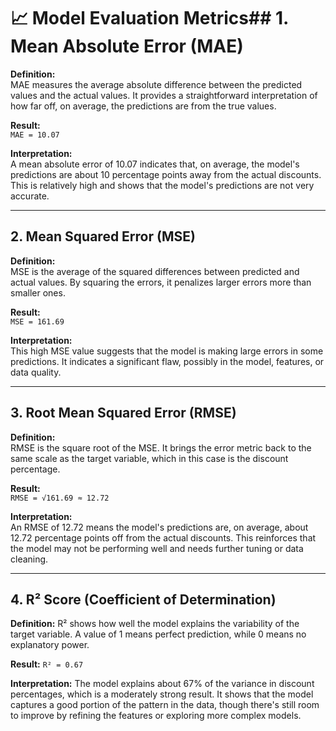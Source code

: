 # 📈 Model Evaluation Metrics## 1. **Mean Absolute Error (MAE)**

**Definition:**  
MAE measures the average absolute difference between the predicted values and the actual values. It provides a straightforward interpretation of how far off, on average, the predictions are from the true values.

**Result:**  
`MAE = 10.07`

**Interpretation:**  
A mean absolute error of 10.07 indicates that, on average, the model's predictions are about 10 percentage points away from the actual discounts. This is relatively high and shows that the model's predictions are not very accurate.

---

## 2. **Mean Squared Error (MSE)**

**Definition:**  
MSE is the average of the squared differences between predicted and actual values. By squaring the errors, it penalizes larger errors more than smaller ones.

**Result:**  
`MSE = 161.69`

**Interpretation:**  
This high MSE value suggests that the model is making large errors in some predictions. It indicates a significant flaw, possibly in the model, features, or data quality.

---

## 3. **Root Mean Squared Error (RMSE)**

**Definition:**  
RMSE is the square root of the MSE. It brings the error metric back to the same scale as the target variable, which in this case is the discount percentage.

**Result:**  
`RMSE = √161.69 ≈ 12.72`

**Interpretation:**  
An RMSE of 12.72 means the model's predictions are, on average, about 12.72 percentage points off from the actual discounts. This reinforces that the model may not be performing well and needs further tuning or data cleaning.

---

## 4. **R² Score (Coefficient of Determination)**

**Definition:**
R² shows how well the model explains the variability of the target variable. A value of 1 means perfect prediction, while 0 means no explanatory power.

**Result:**
`R² = 0.67`

**Interpretation:**
The model explains about 67% of the variance in discount percentages, which is a moderately strong result. It shows that the model captures a good portion of the pattern in the data, though there's still room to improve by refining the features or exploring more complex models.
